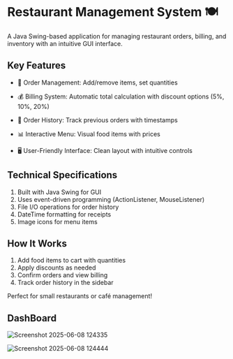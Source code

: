 # Restaurant Management System 🍽️

   A Java Swing-based application for managing restaurant orders, billing, and inventory with an intuitive GUI interface.

## Key Features

* 🛒 Order Management: Add/remove items, set quantities
  
* 💰 Billing System: Automatic total calculation with discount options (5%, 10%, 20%)

* 📝 Order History: Track previous orders with timestamps

* 📊 Interactive Menu: Visual food items with prices

* 🖥️ User-Friendly Interface: Clean layout with intuitive controls


## Technical Specifications
  1. Built with Java Swing for GUI
  2. Uses event-driven programming (ActionListener, MouseListener)
  3. File I/O operations for order history
  4. DateTime formatting for receipts
  5. Image icons for menu items

## How It Works
  1. Add food items to cart with quantities
  2. Apply discounts as needed
  3. Confirm orders and view billing
  4. Track order history in the sidebar

Perfect for small restaurants or café management!


## DashBoard

![Screenshot 2025-06-08 124335](https://github.com/user-attachments/assets/9249e9b5-c6ff-48e7-99b2-89bc6fde1dc8)

![Screenshot 2025-06-08 124444](https://github.com/user-attachments/assets/f7cec340-7b28-4da4-ac7a-4aae2b3ee4a9)
